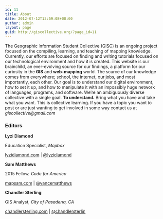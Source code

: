 ```yaml
---
id: 11
title: About
date: 2012-07-12T13:59:08+00:00
author: admin
layout: page
guid: http://giscollective.org/?page_id=11
---
```

The Geographic Information Student Collective (GISC) is an ongoing project focused on the compiling, learning, and teaching of mapping knowledge. Currently, our efforts are focused on finding and writing tutorials focused on our technological environment and how it is created. This website is our brainchild, an ever-evolving source for our findings, a platform for our curiosity in the **GIS** and **web-mapping** world. The source of our knowledge comes from everywhere; school, the internet, our jobs, and most importantly, each other. Our goal is to understand our digital environment, how to set it up, and how to manipulate it with an impossibly huge network of languages, programs, and software. We&#8217;re an ambiguously diverse collective with a single goal. **To understand.** Bring what you have and take what you want. This is collective learning. If you have a topic you want to post or are just wanting to get involved in some way contact us at _giscollective@gmail.com_

### Editors

**Lyzi Diamond**
  
Education Specialist, _Mapbox_
  
[lyzidiamond.com](http://lyzidiamond.com/) | [@lyzidiamond](https://twitter.com/lyzidiamond)

**Sam Matthews**
  
2015 Fellow, _Code for America_
  
[mapsam.com](http://www.mapsam.com) | [@vancematthews](https://twitter.com/vancematthews)

**Chandler Sterling**
  
GIS Analyst, _City of Pasadena, CA_
  
[chandlersterling.com](http://www.chandlersterling.com) | [@chandlersterlin](https://twitter.com/chandlersterlin)    
